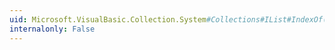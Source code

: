 ```yaml
---
uid: Microsoft.VisualBasic.Collection.System#Collections#IList#IndexOf(System.Object)
internalonly: False
---
```

